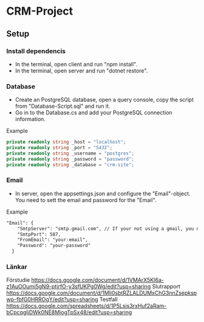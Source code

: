 ﻿# CRM-Project 

## Setup

### Install dependencis
- In the terminal, open client and run "npm install". 
- In the terminal, open server and run "dotnet restore".

### Database

- Create an PostgreSQL database, open a query console, copy the script from "Database-Script.sql" and run it.
- Go in to the Database.cs and add your PostgreSQL connection information. 

Example
```c#
private readonly string _host = "localhost";
private readonly string _port = "5432";
private readonly string _username = "postgres";
private readonly string _password = "password";
private readonly string _database = "crm-site";
```

### Email

- In server, open the appsettings.json and configure the "Email"-object. You need to sett the email and password for the "Email".  

Example
```txt
"Email": {
    "SmtpServer": "smtp.gmail.com", // If your not using a gmail, you need to configure this.
    "SmtpPort": 587, 
    "FromEmail": "your-email",
    "Password": "your-password"
  }
```

### Länkar

Förstudie https://docs.google.com/document/d/1VMArX5KI6a-z1AuOOumi5gN9-ptjrfO-y3sfUKPg0Wg/edit?usp=sharing
Slutrapport https://docs.google.com/document/d/1Mli0sbtRZLALDUMxChG3nnZsepkspwp-fbfG0HRROgY/edit?usp=sharing
Testfall https://docs.google.com/spreadsheets/d/1P5Lsis3rxHuf2aRam-bCpcqgIjDWk0NE8MjogTpSx48/edit?usp=sharing
